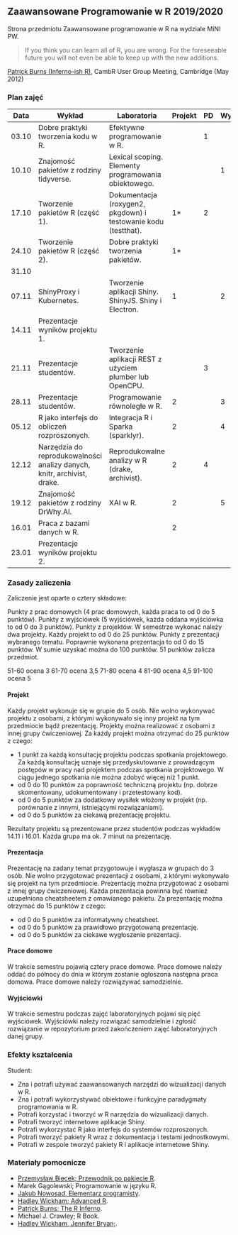 ## Zaawansowane Programowanie w R 2019/2020

Strona przedmiotu Zaawansowane programowanie w R na wydziale MiNI PW.

> If you think you can learn all of R, you are wrong. For the foreseeable future you will not even be able to
> keep up with the new additions.
>

[Patrick Burns (Inferno-ish R)](https://www.burns-stat.com/documents/books/the-r-inferno/), CambR User Group Meeting, Cambridge (May 2012)

### Plan zajęć

| Data  | Wykład                                                                  | Laboratoria                                                        | Projekt | PD | Wyjściówka |
|-------|-------------------------------------------------------------------------|--------------------------------------------------------------------|---------|----|------------|
| 03.10 | Dobre praktyki tworzenia kodu w R.                                      | Efektywne programowanie w R.                                       |         | 1  |            |
| 10.10 | Znajomość pakietów z rodziny tidyverse.                                 | Lexical scoping. Elementy programowania obiektowego.               |         |    | 1          |
| 17.10 | Tworzenie pakietów R (część 1).                                         | Dokumentacja (roxygen2, pkgdown) i testowanie kodu (testthat).     | 1*      | 2  |            |
| 24.10 | Tworzenie pakietów R (część 2).                                         | Dobre praktyki tworzenia pakietów.                                 | 1*      |    |            |
| 31.10 |                                                                         |                                                                    |         |    |            |
| 07.11 | ShinyProxy i Kubernetes.                                                | Tworzenie aplikacji Shiny. ShinyJS. Shiny i Electron.              | 1       |    | 2          |
| 14.11 | Prezentacje wyników projektu 1.                                         |                                                                    |         |    |            |
| 21.11 | Prezentacje studentów.                                                  | Tworzenie aplikacji REST z użyciem plumber lub OpenCPU.            |         | 3  |            |
| 28.11 | Prezentacje studentów.                                                  | Programowanie równoległe w R.                                      | 2       |    | 3          |
| 05.12 | R jako interfejs do obliczeń rozproszonych.                             | Integracja R i Sparka (sparklyr).                                  | 2       |    | 4          |
| 12.12 | Narzędzia do reprodukowalności analizy danych, knitr, archivist, drake. | Reprodukowalne analizy w R (drake, archivist).                     | 2       | 4  |            |
| 19.12 | Znajomość pakietów z rodziny DrWhy.AI.                                  | XAI w R.                                                           | 2       |    | 5          |
| 16.01 | Praca z bazami danych w R.                                              |                                                                    | 2       |    |            |
| 23.01 | Prezentacje wyników projektu 2.                                         |                                                                    |         |    |            |


### Zasady zaliczenia

Zaliczenie jest oparte o cztery składowe:

Punkty z prac domowych (4 prac domowych, każda praca to od 0 do 5 punktów).
Punkty z wyjściówek (5 wyjściówek, każda oddana wyjściówka to od 0 do 3 punktów).
Punkty z projektów. W semestrze wykonać należy dwa projekty. Każdy projekt to od 0 do 25 punktów.
Punkty z prezentacji wybranego tematu. Poprawnie wykonana prezentacja to od 0 do 15 punktów.
W sumie uzyskać można do 100 punktów. 51 punktów zalicza przedmiot.

51-60 ocena 3
61-70 ocena 3,5
71-80 ocena 4
81-90 ocena 4,5
91-100 ocena 5

#### Projekt

Każdy projekt wykonuje się w grupie do 5 osób. Nie wolno wykonywać projektu z osobami, z którymi wykonywało się inny projekt na tym przedmiocie bądź prezentację. Projekty można realizować z osobami z innej grupy ćwiczeniowej. Za każdy projekt można otrzymać do 25 punktów z czego:
 
 - 1 punkt za każdą konsultację projektu podczas spotkania projektowego. Za każdą konsultację uznaje się przedyskutowanie z prowadzącym postępów w pracy nad projektem podczas spotkania projektowego. W ciągu jednego spotkania nie można zdobyć więcej niż 1 punkt.
 - od 0 do 10 punktów za poprawność techniczną projektu (np. dobrze skomentowany, udokumentowany i przetestowany kod).
 - od 0 do 5 punktów za dodatkowy wysiłek włożony w projekt (np. porównanie z innymi, istniejącymi rozwiązaniami).
 - od 0 do 5 punktów za ciekawą prezentację projektu.  

Rezultaty projektu są prezentowane przez studentów podczas wykładów 14.11 i 16.01. Każda grupa ma ok. 7 minut na prezentację. 
 
#### Prezentacja

Prezentację na zadany temat przygotowuje i wygłasza w grupach do 3 osób. Nie wolno przygotować prezentacji z osobami, z którymi wykonywało się projekt na tym przedmiocie. Prezentację można przygotować z osobami z innej grupy ćwiczeniowej. Każda prezentacja powinna być również uzupełniona cheatsheetem z omawianego pakietu. Za prezentację można otrzymać do 15 punktów z czego:

 - od 0 do 5 punktów za informatywny cheatsheet.
 - od 0 do 5 punktów za prawidłowo przygotowaną prezentację.
 - od 0 do 5 punktów za ciekawe wygłoszenie prezentacji.

#### Prace domowe

W trakcie semestru pojawią cztery prace domowe. Prace domowe należy oddać do północy do dnia w którym zostanie ogłoszona następna praca domowa. Prace domowe należy rozwiązywać samodzielnie.

#### Wyjściówki

W trakcie semestru podczas zajęć laboratoryjnych pojawi się pięć wyjściówek. Wyjściówki należy rozwiązać samodzielnie i zgłosić rozwiązanie w repozytorium przed zakończeniem zajęć laboratoryjnych danej grupy.

### Efekty kształcenia

Student:

- Zna i potrafi używać zaawansowanych narzędzi do wizualizacji danych w R.
- Zna i potrafi wykorzystywać obiektowe i funkcyjne paradygmaty programowania w R.
- Potrafi korzystać i tworzyć w R narzędzia do wizualizacji danych.
- Potrafi tworzyć internetowe aplikacje Shiny.
- Potrafi wykorzystać R jako interfejs do systemów rozproszonych.
- Potrafi tworzyć pakiety R wraz z dokumentacja i testami jednostkowymi.
- Potrafi w zespole tworzyć pakiety R i aplikacje internetowe Shiny.

### Materiały pomocnicze

- [Przemysław Biecek; Przewodnik po pakiecie R](http://pbiecek.github.io/Przewodnik/).
- Marek Gągolewski; Programowanie w języku R.
- [Jakub Nowosad, Elementarz programisty](https://nowosad.github.io/elp/).
- [Hadley Wickham; Advanced R](https://adv-r.hadley.nz/).
- [Patrick Burns; The R Inferno](https://www.burns-stat.com/documents/books/the-r-inferno/).
- Michael J. Crawley; R Book.
- [Hadley Wickham, Jennifer Bryan;](https://r-pkgs.org/).
